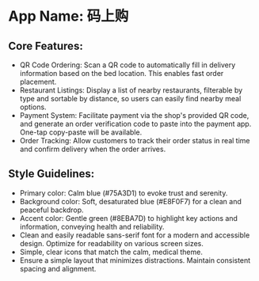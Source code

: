 # **App Name**: 码上购

## Core Features:

- QR Code Ordering: Scan a QR code to automatically fill in delivery information based on the bed location. This enables fast order placement.
- Restaurant Listings: Display a list of nearby restaurants, filterable by type and sortable by distance, so users can easily find nearby meal options.
- Payment System: Facilitate payment via the shop's provided QR code, and generate an order verification code to paste into the payment app. One-tap copy-paste will be available.
- Order Tracking: Allow customers to track their order status in real time and confirm delivery when the order arrives.

## Style Guidelines:

- Primary color: Calm blue (#75A3D1) to evoke trust and serenity.
- Background color: Soft, desaturated blue (#E8F0F7) for a clean and peaceful backdrop.
- Accent color: Gentle green (#8EBA7D) to highlight key actions and information, conveying health and reliability.
- Clean and easily readable sans-serif font for a modern and accessible design. Optimize for readability on various screen sizes.
- Simple, clear icons that match the calm, medical theme.
- Ensure a simple layout that minimizes distractions. Maintain consistent spacing and alignment.